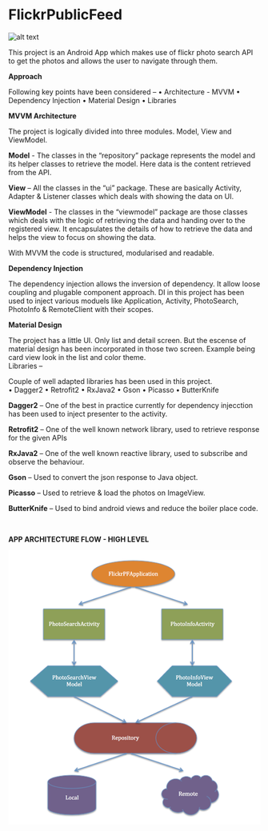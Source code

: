 # FlickrPublicFeed

![alt text](FlickrPublicFeed.gif)


This project is an Android App which makes use of flickr photo search API to get the photos and allows the user to navigate through them.

**Approach**

Following key points have been considered –
•	Architecture - MVVM
•	Dependency Injection
•	Material Design
•	Libraries


**MVVM Architecture**  

The project is logically divided into three modules.  Model, View and ViewModel.  

**Model** - The classes in the “repository” package represents the model and its helper classes to retrieve the model.  Here data is the content retrieved from the API.  

**View** – All the classes in the “ui” package.  These are basically Activity, Adapter & Listener classes which deals with showing the data on UI.

**ViewModel** -  The classes in the “viewmodel” package are those classes which deals with the logic of retrieving the data and handing over to the registered view.  It encapsulates the details of how to retrieve the data and helps the view to focus on showing the data.

With MVVM the code is structured, modularised and readable.


**Dependency Injection** 

The dependency injection allows the inversion of dependency.  It allow loose coupling and plugable component approach.  DI in this project has been used to inject various moduels like Application, Activity, PhotoSearch, PhotoInfo & RemoteClient with their scopes.


**Material Design**

The project has a little UI.  Only list and detail screen.  But the escense of material design has been incorporated in those two screen.  Example being card view look in the list and color theme.  
Libraries – 

Couple of well adapted libraries has been used in this project.  
•	Dagger2
•	Retrofit2
•	RxJava2
•	Gson
•	Picasso
•	ButterKnife


**Dagger2** – One of the best in practice currently for dependency injecction has been used to inject presenter to the activity.

**Retrofit2** – One of the well known network library, used to retrieve response for the given APIs

**RxJava2** – One of the well known reactive library, used to subscribe and observe the behaviour.

**Gson** – Used to convert the json response to Java object.

**Picasso** – Used to retrieve & load the photos on ImageView.

**ButterKnife** – Used to bind android views and reduce the boiler place code.

<br/>

**APP ARCHITECTURE FLOW - HIGH LEVEL**

![alt text](AppArchFlowFlickrPublicFeed.png)
